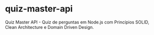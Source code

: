 # quiz-master-api
Quiz Master API - Quiz de perguntas em Node.js com Princípios SOLID, Clean Architecture e Domain Driven Design.
